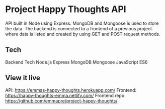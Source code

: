 # Project Happy Thoughts API

API built in Node using Express. MongoDB and Mongoose is used to store the data. The backend is connected to a frontend of a previous project where data is listed and created by using GET and POST request methods.

## Tech
Backend Tech
Node.js
Express
MongoDB
Mongoose
JavaScript ES6

## View it live
API: https://emmas-happy-thoughts.herokuapp.com/
Frontend: https://happy-thoughts-emma.netlify.com/
Frontend repo: https://github.com/emmapre/project-happy-thoughts/
